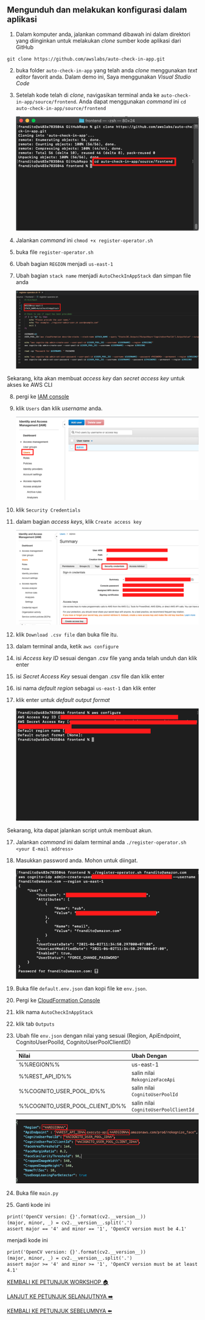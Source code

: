## Mengunduh dan melakukan konfigurasi dalam aplikasi

1. Dalam komputer anda, jalankan command dibawah ini dalam direktori yang diinginkan untuk melakukan *clone* sumber kode aplikasi dari GitHub

```
git clone https://github.com/awslabs/auto-check-in-app.git
```

2. buka folder `auto-check-in-app` yang telah anda *clone* menggunakan *text editor* favorit anda. Dalam demo ini, Saya menggunakan *Visual Studio Code*
3. Setelah kode telah di *clone*, navigasikan terminal anda ke `auto-check-in-app/source/frontend`. Anda dapat menggunakan *command* ini `cd auto-check-in-app/source/frontend`

    ![](../../images/ConfigureApp/3.png)

4. Jalankan *command* ini `chmod +x register-operator.sh`
5. buka file `register-operator.sh`
6. Ubah bagian `REGION` menjadi `us-east-1`
7. Ubah bagian `stack name` menjadi `AutoCheckInAppStack` dan simpan file anda

    ![](../../images/ConfigureApp/7.png)

Sekarang, kita akan membuat *access key* dan *secret access key* untuk akses ke AWS CLI

8. pergi ke [IAM console](https://console.aws.amazon.com/iam/home?region=us-east-1)
9. klik `Users` dan klik *username* anda.

    ![](../../images/ConfigureApp/9.png)

10. klik `Security Credentials`
11. dalam bagian *access keys*, klik `Create access key`

    ![](../../images/ConfigureApp/11.png)

12. klik `Download .csv file` dan buka file itu.
13. dalam terminal anda, ketik `aws configure`
14. isi *Access key ID* sesuai dengan .csv file yang anda telah unduh dan klik enter
14. isi *Secret Access Key* sesuai dengan .csv file dan klik enter
15. isi nama *default region* sebagai `us-east-1` dan klik enter
16. klik enter untuk *default output format*

    ![](../../images/ConfigureApp/16.png)

Sekarang, kita dapat jalankan script untuk membuat akun.

17. Jalankan *command* ini dalam terminal anda `./register-operator.sh <your E-mail address>`
18. Masukkan password anda. Mohon untuk diingat.

    ![](../../images/ConfigureApp/18.png)

19. Buka file `default.env.json` dan kopi file ke `env.json`.
20. Pergi ke [CloudFormation Console](https://console.aws.amazon.com/cloudformation/home?region=us-east-1#/stacks?filteringStatus=active&filteringText=&viewNested=true&hideStacks=false)
21. klik nama `AutoCheckInAppStack`
22. klik tab `Outputs`
23. Ubah file `env.json` dengan nilai yang sesuai (Region, ApiEndpoint, CognitoUserPoolId, CognitoUserPoolClientID)

    | Nilai                             | Ubah Dengan                           |
    | --------------------------------- | ------------------------------------- |
    | %%REGION%%                        | us-east-1                             |
    | %%REST_API_ID%%                   | salin nilai `RekognizeFaceApi`        |
    | %%COGNITO_USER_POOL_ID%%          | salin nilai `CognitoUserPoolId`       |
    | %%COGNITO_USER_POOL_CLIENT_ID%%   | salin nilai `CognitoUserPoolClientId` |

    ![](../../images/ConfigureApp/23.png)

24. Buka file `main.py`
25. Ganti kode ini

```
print('OpenCV version: {}'.format(cv2.__version__))
(major, minor, _) = cv2.__version__.split('.')
assert major == '4' and minor == '1', 'OpenCV version must be 4.1'
```

menjadi kode ini

```
print('OpenCV version: {}'.format(cv2.__version__))
(major, minor, _) = cv2.__version__.split('.')
assert major >= '4' and minor >= '1', 'OpenCV version must be at least 4.1'
```

[KEMBALI KE PETUNJUK WORKSHOP :house:](../../IndonesiaGuide.md)

[LANJUT KE PETUNJUK SELANJUTNYA :arrow_right:](LaunchApp.md)

[KEMBALI KE PETUNJUK SEBELUMNYA :arrow_left:](UploadImageS3.md)
